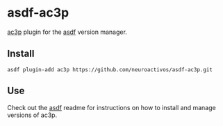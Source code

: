 # asdf-ac3p #

[ac3p](https://github.com/neuroactivos/ac3p-workspace) plugin for the [asdf](https://github.com/asdf-vm/asdf) version manager.

## Install ##

```
asdf plugin-add ac3p https://github.com/neuroactivos/asdf-ac3p.git
```

## Use ##

Check out the [asdf](https://github.com/asdf-vm/asdf) readme for instructions on how to install and manage versions of ac3p.
